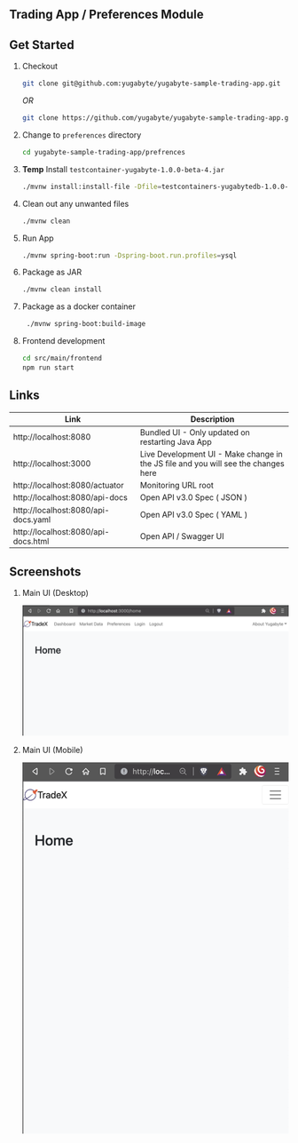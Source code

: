 ## Trading App / Preferences Module

## Get Started

1. Checkout

    ```bash
    git clone git@github.com:yugabyte/yugabyte-sample-trading-app.git
    ```

   *OR*

    ```bash
    git clone https://github.com/yugabyte/yugabyte-sample-trading-app.git
    ```

2. Change to `preferences` directory

    ```bash
    cd yugabyte-sample-trading-app/prefrences
    ```

3. **Temp** Install `testcontainer-yugabyte-1.0.0-beta-4.jar`

    ```bash
    ./mvnw install:install-file -Dfile=testcontainers-yugabytedb-1.0.0-beta-4.jar -DgroupId=com.yugabyte -DartifactId=testcontainers-yugabytedb -Dversion=1.0.0-beta-4 -Dpackaging=jar
    ```

4. Clean out any unwanted files
    ```bash
    ./mvnw clean
    ```
5. Run App

    ```bash
    ./mvnw spring-boot:run -Dspring-boot.run.profiles=ysql
    ```

6. Package as JAR

    ```bash
    ./mvnw clean install
    ```

7. Package as a docker container

   ```bash
    ./mvnw spring-boot:build-image
    ```

8. Frontend development

   ```bash
   cd src/main/frontend
   npm run start
   ```

## Links

| Link                                | Description                                                                         |
|-------------------------------------|-------------------------------------------------------------------------------------|
| http://localhost:8080               | Bundled UI - Only updated on restarting Java App                                    |
| http://localhost:3000               | Live Development UI - Make change in the JS file and you will see the changes here  |
| http://localhost:8080/actuator      | Monitoring URL root                                                                 |
| http://localhost:8080/api-docs      | Open API v3.0 Spec ( JSON )                                                         |
| http://localhost:8080/api-docs.yaml | Open API v3.0 Spec ( YAML )                                                         |
| http://localhost:8080/api-docs.html | Open API / Swagger UI                                                               |


## Screenshots

1. Main UI (Desktop)

    ![Main Desktop UI](docs/main-ui-desktop.png)

2. Main UI (Mobile)

    ![Main Mobile UI](docs/main-ui-mobile.png)
